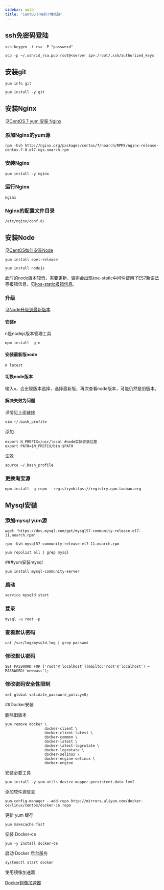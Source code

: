 ```yaml
---
sidebar: auto
title: 'CentOS下Web环境搭建'
---
```


## ssh免密码登陆

`ssh-keygen -t rsa -P "password"`

`scp -p ~/.ssh/id_rsa.pub root@<server ip>:/root/.ssh/authorized_keys`



## 安装git

`yum info git`

`yum install -y git`



## 安装Nginx

见[CentOS 7 yum 安装 Nginx](<https://blog.csdn.net/u012486840/article/details/52610320>)

### 添加Nginx的yum源

`rpm -Uvh http://nginx.org/packages/centos/7/noarch/RPMS/nginx-release-centos-7-0.el7.ngx.noarch.rpm`

### 安装Nginx

`yum install -y nginx`

### 运行Nginx

`nginx`

### Nginx的配置文件目录

`/etc/nginx/conf.d/`



## 安装Node

见[CentOS如何安装Node](<https://blog.csdn.net/lu_embedded/article/details/79138650>)

`yum install epel-release`

`yum install nodejs`

此时的node版本较低，需要更新，否则会出现koa-static中间件使用了ES7新语法等报错信息，见[koa-static报错信息](<https://stackoverflow.com/questions/46029209/koa-static-async-function-isnt-supported-by-old-node-js>)。

### 升级

见[Node升级到最新版本](<https://segmentfault.com/a/1190000015302680>)

#### 安装n

n是nodejs版本管理工具

`npm install -g n`

#### 安装最新版node

`n latest`

#### 切换node版本

输入`n`，会出现版本选择，选择最新版，再次查看node版本，可能仍然是旧版本。

#### 解决失效为问题

详情见上面链接

`vim ~/.bash_profile`

添加

```
export N_PREFIX=/usr/local #node实际安装位置
export PATH=$N_PREFIX/bin:$PATH
```

生效

`source ~/.bash_profile`

### 更换淘宝源

`npm install -g cnpm --registry=https://registry.npm.taobao.org`



## Mysql安装

### 添加mysql yum源

`wget 'https://dev.mysql.com/get/mysql57-community-release-el7-11.noarch.rpm'`

`rpm -Uvh mysql57-community-release-el7-11.noarch.rpm`

`yum repolist all | grep mysql`

###yum安装mysql

`yum install mysql-community-server`

### 启动

`service mysqld start`

### 登录

`mysql -u root -p`

### 查看默认密码

`cat /var/log/mysqld.log | grep passwod`

### 修改默认密码

`SET PASSWORD FOR ['root'@'localhost'](mailto:'root'@'localhost') = PASSWORD('newpass');`

### 修改密码安全性限制

`set global validate_password_policy=0;`



##Docker安装

删除旧版本

```
yum remove docker \
                  docker-client \
                  docker-client-latest \
                  docker-common \
                  docker-latest \
                  docker-latest-logrotate \
                  docker-logrotate \
                  docker-selinux \
                  docker-engine-selinux \
                  docker-engine
```

安装必要工具

```
yum install -y yum-utils device-mapper-persistent-data lvm2
```

添加软件源信息

```
yum-config-manager --add-repo http://mirrors.aliyun.com/docker-ce/linux/centos/docker-ce.repo
```

更新 yum 缓存

```
yum makecache fast
```

安装 Docker-ce

```
yum -y install docker-ce
```

启动 Docker 后台服务

```
systemctl start docker
```

使用镜像加速器

[Docker镜像加速器](https://cr.console.aliyun.com/cn-hangzhou/instances/mirrors)